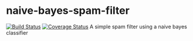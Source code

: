 # naive-bayes-spam-filter
[![Build Status](https://travis-ci.org/SamuelKupferschmid/naive-bayes-spam-filter.svg?branch=develop)](https://travis-ci.org/SamuelKupferschmid/naive-bayes-spam-filter)
[![Coverage Status](https://coveralls.io/repos/github/SamuelKupferschmid/naive-bayes-spam-filter/badge.svg?branch=develop)](https://coveralls.io/github/SamuelKupferschmid/naive-bayes-spam-filter?branch=develop)
A simple spam filter using a naive bayes classifier
